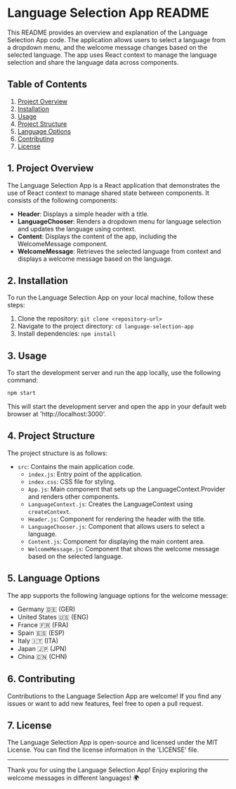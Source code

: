 # Language Selection App README

This README provides an overview and explanation of the Language Selection App code. The application allows users to select a language from a dropdown menu, and the welcome message changes based on the selected language. The app uses React context to manage the language selection and share the language data across components.

## Table of Contents

1. [Project Overview](#project-overview)
2. [Installation](#installation)
3. [Usage](#usage)
4. [Project Structure](#project-structure)
5. [Language Options](#language-options)
6. [Contributing](#contributing)
7. [License](#license)

## 1. Project Overview <a name="project-overview"></a>

The Language Selection App is a React application that demonstrates the use of React context to manage shared state between components. It consists of the following components:

- **Header**: Displays a simple header with a title.
- **LanguageChooser**: Renders a dropdown menu for language selection and updates the language using context.
- **Content**: Displays the content of the app, including the WelcomeMessage component.
- **WelcomeMessage**: Retrieves the selected language from context and displays a welcome message based on the language.

## 2. Installation <a name="installation"></a>

To run the Language Selection App on your local machine, follow these steps:

1. Clone the repository: `git clone <repository-url>`
2. Navigate to the project directory: `cd language-selection-app`
3. Install dependencies: `npm install`

## 3. Usage <a name="usage"></a>

To start the development server and run the app locally, use the following command:

```bash
npm start
```

This will start the development server and open the app in your default web browser at 'http://localhost:3000'.

## 4. Project Structure <a name="project-structure"></a>

The project structure is as follows:

- `src`: Contains the main application code.
  - `index.js`: Entry point of the application.
  - `index.css`: CSS file for styling.
  - `App.js`: Main component that sets up the LanguageContext.Provider and renders other components.
  - `LanguageContext.js`: Creates the LanguageContext using `createContext`.
  - `Header.js`: Component for rendering the header with the title.
  - `LanguageChooser.js`: Component that allows users to select a language.
  - `Content.js`: Component for displaying the main content area.
  - `WelcomeMessage.js`: Component that shows the welcome message based on the selected language.

## 5. Language Options <a name="language-options"></a>

The app supports the following language options for the welcome message:

- Germany 🇩🇪 (GER)
- United States 🇺🇸 (ENG)
- France 🇫🇷 (FRA)
- Spain 🇪🇸 (ESP)
- Italy 🇮🇹 (ITA)
- Japan 🇯🇵 (JPN)
- China 🇨🇳 (CHN)

## 6. Contributing <a name="contributing"></a>

Contributions to the Language Selection App are welcome! If you find any issues or want to add new features, feel free to open a pull request.

## 7. License <a name="license"></a>

The Language Selection App is open-source and licensed under the MIT License. You can find the license information in the 'LICENSE' file.

---

Thank you for using the Language Selection App! Enjoy exploring the welcome messages in different languages! 🌍